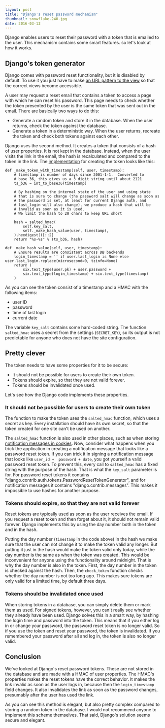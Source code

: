 ```yaml
---
layout: post
title: "Django's reset password mechanism"
thumbnail: snowflake-240.jpg
date: 2016-03-13
---
```


Django enables users to reset their password with a token that is emailed to the user. This mechanism contains some smart features. so let's look at how it works.

## Django's token generator

Django comes with password reset functionality, but it is disabled by default. To use it you just have to make [an URL pattern to the view](https://docs.djangoproject.com/en/1.9/topics/auth/default/#using-the-views) so that the correct views become accessible.

A user may request a reset email that contains a token to access a page with which he can reset his password. This page needs to check whether the token presented by the user is the same token that was sent out in the email. There are basically two ways to do this:

* Generate a random token and store it in the database. When the user returns, check the token against the database.
* Generate a token in a deterministic way. When the user returns, recreate the token and check both tokens against each other.

Django uses the second method. It creates a token that consists of a hash of user properties. It is not kept in the database. Instead, when the user visits the link in the email, the hash is recalculated and compared to the token in the link. The [implementation](https://github.com/django/django/blob/master/django/contrib/auth/tokens.py) for creating the token looks like this:

    def _make_token_with_timestamp(self, user, timestamp):
        # timestamp is number of days since 2001-1-1.  Converted to
        # base 36, this gives us a 3 digit string until about 2121
        ts_b36 = int_to_base36(timestamp)

        # By hashing on the internal state of the user and using state
        # that is sure to change (the password salt will change as soon as
        # the password is set, at least for current Django auth, and
        # last_login will also change), we produce a hash that will be
        # invalid as soon as it is used.
        # We limit the hash to 20 chars to keep URL short

        hash = salted_hmac(
            self.key_salt,
            self._make_hash_value(user, timestamp),
        ).hexdigest()[::2]
        return "%s-%s" % (ts_b36, hash)

    def _make_hash_value(self, user, timestamp):
        # Ensure results are consistent across DB backends
        login_timestamp = '' if user.last_login is None else user.last_login.replace(microsecond=0, tzinfo=None)
        return (
            six.text_type(user.pk) + user.password +
            six.text_type(login_timestamp) + six.text_type(timestamp)
        )

As you can see the token consist of a timestamp and a HMAC with the following items:

* user ID
* password
* time of last login
* current date

The variable `key_salt` contains some hard-coded string. The function `salted_hmac` uses a secret from the settings (`SECRET_KEY`), so its output is not predictable for anyone who does not have the site configuration.

## Pretty clever

The token needs to have some properties for it to be secure:

* It should not be possible for users to create their own token.
* Tokens should expire, so that they are not valid forever.
* Tokens should be invalidated once used.

Let's see how the Django code implements these properties.

### It should not be possible for users to create their own token

The function to make the token uses the `salted_hmac` function, which uses a secret as key. Every installation should have its own secret, so that the token created for one site can't be used on another.

The `salted_hmac` function is also used in other places, such as when storing [notification messages in cookies](https://github.com/django/django/blob/master/django/contrib/messages/storage/cookie.py#L128). Now, consider what happens when you trick the application in creating a notification message that looks like a password reset token. If you can trick it in signing a notification message that looks like `user_id +  password + date`, you got yourself a valid password reset token. To prevent this, every call to `salted_hmac` has a fixed string with the purpose of the hash. That is what the `key_salt` parameter is for. For password reset tokens it contains "django.contrib.auth.tokens.PasswordResetTokenGenerator", and for notification messages it contains "django.contrib.messages". This makes it impossible to use hashes for another purpose.

### Tokens should expire, so that they are not valid forever

Reset tokens are typically used as soon as the user receives the email. If you request a reset token and then forget about it, it should not remain valid forever. Django implements this by using the day number both in the token and in the hash.

Putting the day number (`timestamp` in the code above) in the hash we make sure that the user can not change it to make the token valid any longer. But putting it just in the hash would make the token valid only today, while the day number is the same as when the token was created. This would be inconvenient for anyone using the functionality around midnight. That is why the day number is also in the token. First, the day number in the token is checked against the hash. Then, the `check_token` function checks whether the day number is not too long ago. This makes sure tokens are only valid for a limited time, by default three days.

### Tokens should be invalidated once used

When storing tokens in a database, you can simply delete them or mark them as used. For signed tokens, however, you can't really see whether they already have been used. Django solves this in a smart way, by hashing the login time and password into the token. This means that if you either log in or change your password, the password reset token is no longer valid. So if you use the token and reset your password, the token is invalidated. If you remembered your password after all and log in, the token is also no longer valid.

## Conclusion

We've looked at Django's reset password tokens. These are not stored in the database and are made with a HMAC of user properties. The HMAC's properties makes the reset tokens have the correct behavior. It makes the link invalid as soon as the user logs in, because then the `login_timestamp` field changes. It also invalidates the link as soon as the password changes, presumably after the user has used the link.

As you can see this method is elegant, but also pretty complex compared to storing a random token in the database. I would not recommend anyone to implement this scheme themselves. That said, Django's solution seems secure and elegant.
